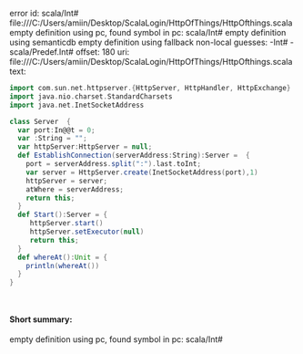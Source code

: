 error id: scala/Int#
file:///C:/Users/amiin/Desktop/ScalaLogin/HttpOfThings/HttpOfthings.scala
empty definition using pc, found symbol in pc: scala/Int#
empty definition using semanticdb
empty definition using fallback
non-local guesses:
	 -Int#
	 -scala/Predef.Int#
offset: 180
uri: file:///C:/Users/amiin/Desktop/ScalaLogin/HttpOfThings/HttpOfthings.scala
text:
```scala
import com.sun.net.httpserver.{HttpServer, HttpHandler, HttpExchange}
import java.nio.charset.StandardCharsets
import java.net.InetSocketAddress

class Server  {
  var port:In@@t = 0;
  var :String = "";
  var httpServer:HttpServer = null;
  def EstablishConnection(serverAddress:String):Server =  {
    port = serverAddress.split(":").last.toInt;
    var server = HttpServer.create(InetSocketAddress(port),1)
    httpServer = server;
    atWhere = serverAddress;
    return this;
  }
  def Start():Server = {
     httpServer.start()
     httpServer.setExecutor(null)
     return this;
  }
  def whereAt():Unit = {
    println(whereAt())
  }
}




```


#### Short summary: 

empty definition using pc, found symbol in pc: scala/Int#